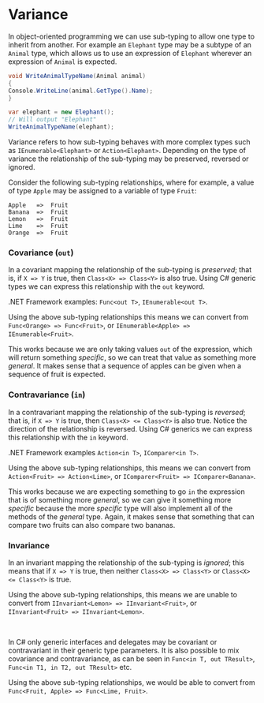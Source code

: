 # Variance

In object-oriented programming we can use sub-typing to allow one type to inherit from another.
For example an `Elephant` type may be a subtype of an `Animal` type, which allows us to use
an expression of `Elephant` wherever an expression of `Animal` is expected.

```csharp
void WriteAnimalTypeName(Animal animal)
{
Console.WriteLine(animal.GetType().Name);
}

var elephant = new Elephant();
// Will output "Elephant"
WriteAnimalTypeName(elephant);
```

Variance refers to how sub-typing behaves with more complex types such as `IEnumerable<Elephant>`
or `Action<Elephant>`. Depending on the type of variance the relationship of the sub-typing may be
preserved, reversed or ignored.

Consider the following sub-typing relationships, where for example, a value of type 
`Apple` may be
assigned to a variable of type `Fruit`:

```
Apple   =>  Fruit
Banana  =>  Fruit
Lemon   =>  Fruit
Lime    =>  Fruit
Orange  =>  Fruit
```
### Covariance (`out`)
In a covariant mapping the relationship of the sub-typing is *preserved*; that is, if `X => Y` is
true, then `Class<X> => Class<Y>` is also true. Using C# generic types we can express this
relationship with the `out` keyword.

.NET Framework examples: `Func<out T>`, `IEnumerable<out T>`.

Using the above sub-typing relationships this means we can convert from
`Func<Orange> => Func<Fruit>`, or `IEnumerable<Apple> => IEnumerable<Fruit>`.

This works because we are only taking values `out` of the expression, which will return something
*specific*, so we can treat that value as something more *general*. It makes sense that a sequence
of apples can be given when a sequence of fruit is expected.

### Contravariance (`in`)
In a contravariant mapping the relationship of the sub-typing is *reversed*; that is, if `X => Y`
is true, then `Class<X> <= Class<Y>` is also true. Notice the direction of the relationship is
reversed. Using C# generics we can express this relationship with the `in` keyword.

.NET Framework examples `Action<in T>`, `IComparer<in T>`.

Using the above sub-typing relationships, this means we can convert from
`Action<Fruit> => Action<Lime>`, or `IComparer<Fruit> => IComparer<Banana>`.

This works because we are expecting something to go `in` the expression that is of something more
*general*, so we can give it something more *specific* because the more *specific* type will also
implement all of the methods of the *general* type. Again, it makes sense that something that can
compare two fruits can also compare two bananas.

### Invariance
In an invariant mapping the relationship of the sub-typing is *ignored*; this means that if
`X => Y` is true, then neither `Class<X> => Class<Y>` or `Class<X> <= Class<Y>` is true.

Using the above sub-typing relationships, this means we are unable to convert from
`IInvariant<Lemon> => IInvariant<Fruit>`, or `IInvariant<Fruit> => IInvariant<Lemon>`.

&nbsp;

In C# only generic interfaces and delegates may be covariant or contravariant in their generic type
parameters. It is also possible to mix covariance and contravariance, as can be seen in
`Func<in T, out TResult>`, `Func<in T1, in T2, out TResult>` etc.

Using the above sub-typing relationships, we would be able to convert from
`Func<Fruit, Apple> => Func<Lime, Fruit>`.